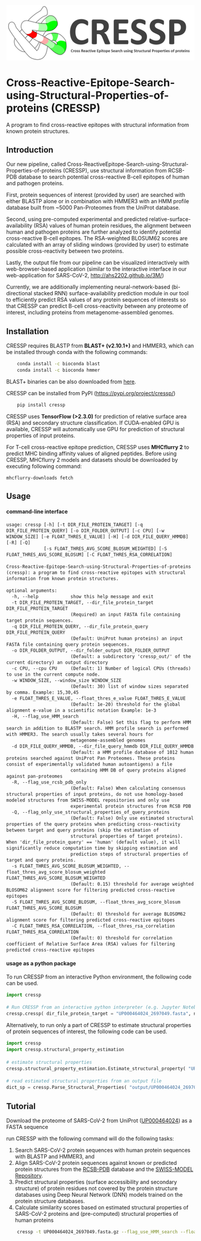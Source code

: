 ![CRESSP Logo](https://raw.githubusercontent.com/ahs2202/cressp/master/documentation/cressp_logo.PNG)

# Cross-Reactive-Epitope-Search-using-Structural-Properties-of-proteins (CRESSP)

 A program to find cross-reactive epitopes with structural information from known protein structures.



## Introduction

Our new pipeline, called Cross-ReactiveEpitope-Search-using-Structural-Properties-of-proteins (CRESSP), use structural information from RCSB-PDB database to search potential cross-reactive B-cell epitopes of human and pathogen proteins. 

First, protein sequences of interest (provided by user) are searched with either BLASTP alone or in combination with HMMER3 with an HMM profile database built from ~5000 Pan-Proteomes from the UniProt database.

Second, using pre-computed experimental and predicted relative-surface-availability (RSA) values of human protein residues, the alignment between human and pathogen proteins are further analyzed to identify potential cross-reactive B-cell epitopes. The RSA-weighted BLOSUM62 scores are calculated with an array of sliding windows (provided by user) to estimate possible cross-reactivity between two proteins.

Lastly, the output file from our pipeline can be visualized interactively with web-browser-based application (similar to the interactive interface in our web-application for SARS-CoV-2, http://ahs2202.github.io/3M/)

Currently, we are additionally implementing neural-network-based (bi-directional stacked RNN) surface-availability prediction module in our tool to efficiently predict RSA values of any protein sequences of interests so that CRESSP can predict B-cell cross-reactivity between any proteome of interest, including proteins from metagenome-assembled genomes.



## Installation 

CRESSP requires BLASTP from **BLAST+ (v2.10.1+)** and HMMER3, which can be installed through conda with the following commands:

```sh
    conda install -c bioconda blast
    conda install -c bioconda hmmer
```

BLAST+ binaries can be also downloaded from [here](https://ftp.ncbi.nlm.nih.gov/blast/executables/blast+/LATEST/).

CRESSP can be installed from PyPI (https://pypi.org/project/cressp/)

```sh
    pip install cressp
```

CRESSP uses **TensorFlow (>2.3.0)** for prediction of relative surface area (RSA) and secondary structure classification. If CUDA-enabled GPU is available, CRESSP will automatically use GPU for prediction of structural properties of input proteins.



For T-cell cross-reactive epitope prediction, CRESSP uses **MHCflurry 2** to predict MHC binding affinity values of aligned peptides. Before using CRESSP, MHCflurry 2 models and datasets should be downloaded by executing following command:

```shell
mhcflurry-downloads fetch
```



## Usage

#### command-line interface

```
usage: cressp [-h] [-t DIR_FILE_PROTEIN_TARGET] [-q DIR_FILE_PROTEIN_QUERY] [-o DIR_FOLDER_OUTPUT] [-c CPU] [-w WINDOW_SIZE] [-e FLOAT_THRES_E_VALUE] [-H] [-d DIR_FILE_QUERY_HMMDB] [-R] [-Q]
              [-s FLOAT_THRES_AVG_SCORE_BLOSUM_WEIGHTED] [-S FLOAT_THRES_AVG_SCORE_BLOSUM] [-C FLOAT_THRES_RSA_CORRELATION]

Cross-Reactive-Epitope-Search-using-Structural-Properties-of-proteins (cressp): a program to find cross-reactive epitopes with structural information from known protein structures.

optional arguments:
  -h, --help            show this help message and exit
  -t DIR_FILE_PROTEIN_TARGET, --dir_file_protein_target DIR_FILE_PROTEIN_TARGET
                        (Required) an input FASTA file containing target protein sequences.
  -q DIR_FILE_PROTEIN_QUERY, --dir_file_protein_query DIR_FILE_PROTEIN_QUERY
                        (Default: UniProt human proteins) an input FASTA file containing query protein sequences.
  -o DIR_FOLDER_OUTPUT, --dir_folder_output DIR_FOLDER_OUTPUT
                        (Default: a subdirectory 'cressp_out/' of the current directory) an output directory
  -c CPU, --cpu CPU     (Default: 1) Number of logical CPUs (threads) to use in the current compute node.
  -w WINDOW_SIZE, --window_size WINDOW_SIZE
                        (Default: 30) list of window sizes separated by comma. Example: 15,30,45
  -e FLOAT_THRES_E_VALUE, --float_thres_e_value FLOAT_THRES_E_VALUE
                        (Default: 1e-20) threshold for the global alignment e-value in a scientific notation Example: 1e-3
  -H, --flag_use_HMM_search
                        (Default: False) Set this flag to perform HMM search in addition to BLASTP search. HMM profile search is performed with HMMER3. The search usually takes several hours for
                        metagenome-assembled genomes
  -d DIR_FILE_QUERY_HMMDB, --dir_file_query_hmmdb DIR_FILE_QUERY_HMMDB
                        (Default: a HMM profile database of 1012 human proteins searched against UniProt Pan Proteomes. These proteins consist of experimentally validated human autoantigens) a file
                        containing HMM DB of query proteins aligned against pan-proteomes
  -R, --flag_use_rcsb_pdb_only
                        (Default: False) When calculating consensus structural properties of input proteins, do not use homology-based modeled structures from SWISS-MODEL repositories and only use
                        experimental protein structures from RCSB PDB
  -Q, --flag_only_use_structural_properties_of_query_proteins
                        (Default: False) Only use estimated structural properties of the query proteins when predicting cross-reactivity between target and query proteins (skip the estimation of
                        structural properties of target proteins). When 'dir_file_protein_query' == 'human' (default value), it will significantly reduce computation time by skipping estimation and
                        prediction steps of structural properties of target and query proteins.
  -s FLOAT_THRES_AVG_SCORE_BLOSUM_WEIGHTED, --float_thres_avg_score_blosum_weighted FLOAT_THRES_AVG_SCORE_BLOSUM_WEIGHTED
                        (Default: 0.15) threshold for average weighted BLOSOM62 alignment score for filtering predicted cross-reactive epitopes
  -S FLOAT_THRES_AVG_SCORE_BLOSUM, --float_thres_avg_score_blosum FLOAT_THRES_AVG_SCORE_BLOSUM
                        (Default: 0) threshold for average BLOSOM62 alignment score for filtering predicted cross-reactive epitopes
  -C FLOAT_THRES_RSA_CORRELATION, --float_thres_rsa_correlation FLOAT_THRES_RSA_CORRELATION
                        (Default: 0) threshold for correlation coefficient of Relative Surface Area (RSA) values for filtering predicted cross-reactive epitopes
```



#### usage as a python package 

To run CRESSP from an interactive Python environment, the following code can be used.

```python
import cressp

# Run CRESSP from an interactive python interpreter (e.g. Jupyter Notebook)
cressp.cressp( dir_file_protein_target = "UP000464024_2697049.fasta", n_threads = 2, flag_use_HMM_search = True, l_window_size = [ 15, 30 ], float_thres_e_value = 1e-2 )
```



Alternatively, to run only a part of CRESSP to estimate structural properties of protein sequences of interest, the following code can be used.

```python
import cressp
import cressp.structural_property_estimation

# estimate structural properties
cressp.structural_property_estimation.Estimate_structural_property( "UP000464024_2697049.fasta", n_threads = 2, dir_folder_pipeline = "output/" )

# read estimated structural properties from an output file
dict_sp = cressp.Parse_Structural_Properties( "output/UP000464024_2697049.tsv.gz" )
```





## Tutorial

Download the proteome of SARS-CoV-2 from UniProt ([UP000464024](https://ftp.uniprot.org/pub/databases/uniprot/current_release/knowledgebase/reference_proteomes/Viruses/UP000464024/UP000464024_2697049.fasta.gz)) as a FASTA sequence



run CRESSP with the following command will do the following tasks:

1. Search SARS-CoV-2 protein sequences with human protein sequences with BLASTP and HMMER3, and
2. Align SARS-CoV-2 protein sequences against known or predicted protein structures from the [RCSB-PDB](https://www.rcsb.org/) database and the [SWISS-MODEL Repository](https://swissmodel.expasy.org/repository).
3. Predict structural properties (surface accessibility and secondary structure) of protein residues not covered by the protein structure databases using Deep Neural Network (DNN) models trained on the protein structure databases.
4. Calculate similarity scores based on estimated structural properties of SARS-CoV-2 proteins and (pre-computed) structural properties of human proteins

```bash
    cressp -t UP000464024_2697049.fasta.gz --flag_use_HMM_search --float_thres_e_value 5e-2 --cpu 2
```



